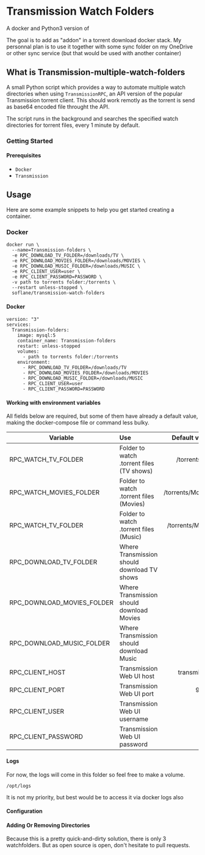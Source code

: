 # Transmission Watch Folders

A docker and Python3 version of 

[taylorthurlow/transmission-multiple-watch-folders]: https://github.com/taylorthurlow/transmission-multiple-watch-folders	"taylorthurlow/transmission-multiple-watch-folders"

The goal is to add as "addon" in a torrent download docker stack. 
My personnal plan is to use it together with some sync folder on my OneDrive or other sync service (but that would be used with another container)

## What is Transmission-multiple-watch-folders

A small Python script which provides a way to automate multiple watch directories when using `TransmissionRPC`, an API version of the popular Transmission torrent client. This should work remotly as the torrent is send as base64 encoded file throught the API. 

The script runs in the background and searches the specified watch directories for torrent files, every 1 minute by default.

### Getting Started

#### Prerequisites
* `Docker`
* `Transmission`

## Usage

Here are some example snippets to help you get started creating a container.

### Docker

```
docker run \
  --name=Transmission-folders \
  -e RPC_DOWNLOAD_TV_FOLDER=/downloads/TV \
  -e RPC_DOWNLOAD_MOVIES_FOLDER=/downloads/MOVIES \
  -e RPC_DOWNLOAD_MUSIC_FOLDER=/downloads/MUSIC \
  -e RPC_CLIENT_USER=user \
  -e RPC_CLIENT_PASSWORD=PASSWORD \
  -v path to torrents folder:/torrents \
  --restart unless-stopped \
  soflane/transmission-watch-folders
```

#### Docker

```
version: "3"
services:
  Transmission-folders:
    image: mysql:5
    container_name: Transmission-folders
    restart: unless-stopped
    volumes:
      - path to torrents folder:/torrents
    environment:
      - RPC_DOWNLOAD_TV_FOLDER=/downloads/TV
      - RPC_DOWNLOAD_MOVIES_FOLDER=/downloads/MOVIES
      - RPC_DOWNLOAD_MUSIC_FOLDER=/downloads/MUSIC 
      - RPC_CLIENT_USER=user
      - RPC_CLIENT_PASSWORD=PASSWORD
```

#### Working with environment variables 

All fields below are required, but some of them have already a default value, making the docker-compose file or command less bulky. 

| Variable                   | Use                                         |    Default value |
| -------------------------- | :------------------------------------------ | ---------------: |
| RPC_WATCH_TV_FOLDER        | Folder to watch .torrent files (TV shows)   |     /torrents/TV |
| RPC_WATCH_MOVIES_FOLDER    | Folder to watch .torrent files (Movies)     | /torrents/Movies |
| RPC_WATCH_TV_FOLDER        | Folder to watch .torrent files (Music)      |  /torrents/Music |
| RPC_DOWNLOAD_TV_FOLDER     | Where Transmission should download TV shows |                  |
| RPC_DOWNLOAD_MOVIES_FOLDER | Where Transmission should download Movies   |                  |
| RPC_DOWNLOAD_MUSIC_FOLDER  | Where Transmission should download Music    |                  |
| RPC_CLIENT_HOST            | Transmission Web UI host                    |      transmision |
| RPC_CLIENT_PORT            | Transmission Web UI port                    |             9091 |
| RPC_CLIENT_USER            | Transmission Web UI username                |                  |
| RPC_CLIENT_PASSWORD        | Transmission Web UI password                |                  |

####  Logs

For now, the logs will come in this folder so feel free to make a volume. 

```
/opt/logs
```

It is not my priority, but best would be to access it via docker logs also 

#### Configuration


#### Adding Or Removing Directories
Because this is a pretty quick-and-dirty solution, there is only 3 watchfolders. 
But as open source is open, don't hesitate to pull requests. 


